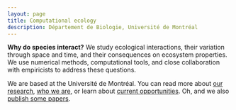 ```yaml
---
layout: page
title: Computational ecology
description: Département de Biologie, Université de Montréal
---
```



<div class="pure-u-1-2 copy landing" markdown="1">

**Why do species interact?** We study ecological interactions, their variation
through space and time, and their consequences on ecosystem properties. We use
numerical methods, computational tools, and close collaboration with empiricists
to address these questions.

We are based at the Université de Montréal. You can read more about [our
research](research), [who we are](people), or learn about [current
opportunities](opportunities). Oh, and we also [publish some papers](papers).

</div>

<div class="pure-u-1-2 graphlet d3"></div>

<script src="/resources/js/index-graph.js"></script>
